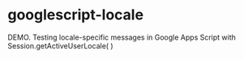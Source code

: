 # googlescript-locale
DEMO. Testing locale-specific messages in Google Apps Script with Session.getActiveUserLocale( )

